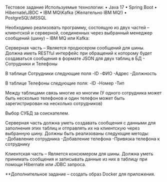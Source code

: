 Тестовое задание 
Используемые технологии:
•	Java 17
•	Spring Boot
•	Hibernate\JBDC
•	IBM MQ\Kafka (Желательно IBM MQ!)
•	PostgreSQL\MSSQL


Необходимо реализовать программу, состоящую из двух частей – клиентской и серверной, соединенных через выбранный менеджер сообщений (шину) – IBM MQ или Kafka:

Серверная часть – Является продюсером сообщений для шины. Должна иметь RESTful интерфейс при обращений к которому будет создаваться сообщения в формате JSON для двух таблиц в БД  - Сотрудники и Телефоны

В таблице Сотрудники следующие поля
-ID
-ФИО
-Адрес
-Должность

В таблице Телефоны следующие поля:
-ID
-Номер
-Тип

Между таблицами связь многие ко многим (У одного сотрудника может быть несколько телефонов и один телефон может быть зарегистрирован на несколько сотрудников)

Выбор СУБД за соискателем.

Серверная часть должна уметь создавать сообщения с данными для заполнения этих таблиц и отправлять их на клиентскую через выбранную шину. Должны быть реализованы следующие методы:
-Добавление сотрудника
-Добавление телефона
-Привязка телефона к сотруднику

Клиентская часть – Является консюмером для шины. Должна уметь принимать сообщения и записывать данные из них в таблицу при помощи Hibernate или JDBC запроса. 

**Дополнительное задание – создать образ Docker для приложения.
